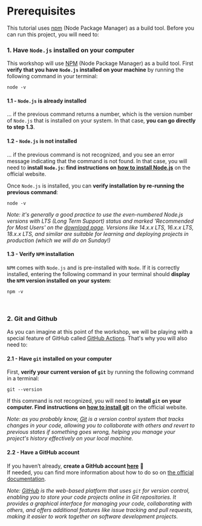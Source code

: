 # Prerequisites

This tutorial uses [npm](https://www.npmjs.com/) (Node Package Manager) as a build tool. Before you can run this project, you will need to:   


### 1. Have `Node.js` installed on your computer

This workshop will use [NPM](https://www.npmjs.com/) (Node Package Manager) as a build tool.
First **verify that you have `Node.js` installed on your machine** by running the following command in your terminal:
```
node -v
```
  #### 1.1 - `Node.js` is already installed
  ... if the previous command returns a number, which is the version number of `Node.js` that is installed on your system. In that case, **you can go directly to step 1.3**.
  
  #### 1.2 - `Node.js` is not installed
 ... if the previous command is not recognized, and you see an error message indicating that the command is not found. 
 In that case, you will need to **install `Node.js`: find instructions on [how to install Node.js](https://nodejs.org/en/download/)** on the official website. 

Once `Node.js` is installed, you can **verify installation by re-running the previous command**:  
```
node -v
```

*Note: it's generally a good practice to use the even-numbered Node.js versions with LTS (Long Term Support) status and marked 'Recommended for Most Users' on the [download page](https://nodejs.org/en/download). Versions like 14.x.x LTS, 16.x.x LTS, 18.x.x LTS, and similar are suitable for learning and deploying projects in production (which we will do on Sunday!)*


#### 1.3 - Verify `NPM` installation
`NPM` comes with `Node.js` and is pre-installed with `Node`. If it is correctly installed, entering the following command in your terminal should **display the `NPM` version installed on your system**:
```
npm -v
```

&nbsp; &nbsp;

### 2. Git and Github 

As you can imagine at this point of the workshop, we will be playing with a special feature of GitHub called [GitHub Actions](https://github.com/features/actions). That's why you will also need to:


#### 2.1 - Have `git` installed on your computer

First, **verify your current version of `git`** by running the following command in a terminal:
```
git --version
```

If this command is not recognized, you will need to **install `git` on your computer. Find instructions on [how to install git](https://git-scm.com/book/en/v2/Getting-Started-Installing-Git)** on the official website.

*Note: as you probably know, [Git](https://git-scm.com/) is a version control system that tracks changes in your code, allowing you to collaborate with others and revert to previous states if something goes wrong, helping you manage your project's history effectively on your local machine.*
 
#### 2.2 - Have a GitHub account

If you haven’t already, **create a GitHub account [here](https://github.com/signup)** 🐙    
If needed, you can find more information about how to do so on [the official documentation](https://docs.github.com/en/get-started/onboarding/getting-started-with-your-github-account). 

*Note: [GitHub](https://github.com/) is the web-based platform that uses `git` for version control, enabling you to store your code projects online in Git repositories. It provides a graphical interface for managing your code, collaborating with others, and offers additional features like issue tracking and pull requests, making it easier to work together on software development projects.*
